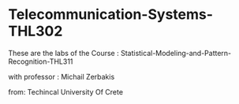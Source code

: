 # Telecommunication-Systems-THL302
These are the labs of the Course : Statistical-Modeling-and-Pattern-Recognition-THL311

with professor : Michail Zerbakis

from: Techincal University Of Crete
